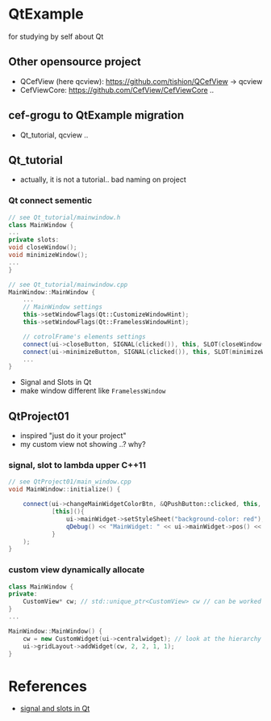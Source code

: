 # QtExample
for studying by self about Qt

## Other opensource project
- QCefView (here qcview): https://github.com/tishion/QCefView -> qcview
- CefViewCore: https://github.com/CefView/CefViewCore ..

## cef-grogu to QtExample migration
- Qt_tutorial, qcview .. 

## Qt_tutorial
- actually, it is not a tutorial.. bad naming on project
### Qt connect sementic
```C++
// see Qt_tutorial/mainwindow.h
class MainWindow {
...
private slots:
void closeWindow();
void minimizeWindow();
...
}

// see Qt_tutorial/mainwindow.cpp
MainWindow::MainWindow {
    ...
    // MainWindow settings
    this->setWindowFlags(Qt::CustomizeWindowHint);
    this->setWindowFlags(Qt::FramelessWindowHint);

    // cotrolFrame's elements settings  
    connect(ui->closeButton, SIGNAL(clicked()), this, SLOT(closeWindow()));
    connect(ui->minimizeButton, SIGNAL(clicked()), this, SLOT(minimizeWindow()));
    ...
}

```
- Signal and Slots in Qt
- make window different like `FramelessWindow`


## QtProject01
- inspired "just do it your project"
- my custom view not showing ..? why?

### signal, slot to lambda upper C++11
```C++
// see QtProject01/main_window.cpp
void MainWindow::initialize() {

    connect(ui->changeMainWidgetColorBtn, &QPushButton::clicked, this,
            [this](){
                ui->mainWidget->setStyleSheet("background-color: red");
                qDebug() << "MainWidget: " << ui->mainWidget->pos() << "CustomWidget: " << cw->pos();
            }
    );
}
```

### custom view dynamically allocate
```C++
class MainWindow {
private:
    CustomView* cw; // std::unique_ptr<CustomView> cw // can be worked well
}
...

MainWindow::MainWindow() {
    cw = new CustomWidget(ui->centralwidget); // look at the hierarchy of MainWindow
    ui->gridLayout->addWidget(cw, 2, 2, 1, 1);
}

```

# References
- [signal and slots in Qt](https://www.vikingsoftware.com/blog/getting-the-most-of-signal-slot-connections-in-qt/)

